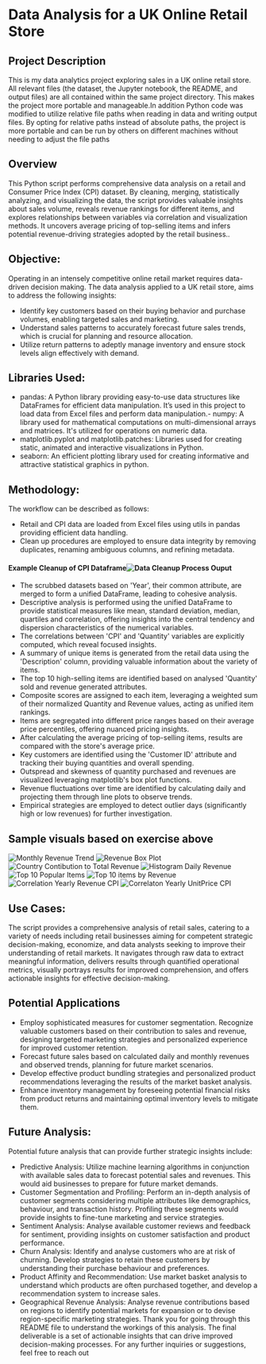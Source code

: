 # Data Analysis for a UK Online Retail Store
## Project Description
This is my data analytics project exploring sales in a UK online retail store. All relevant files (the dataset, the Jupyter notebook, the README, and output files) are all contained within the same project directory. This makes the project more portable and manageable.In addition Python code was modified to utilize relative file paths when reading in data and writing output files. By opting for relative paths instead of absolute paths, the project is more portable and can be run by others on different machines without needing to adjust the file paths
## Overview
This Python script performs comprehensive data analysis on a retail and Consumer Price Index (CPI) dataset. By cleaning, merging, statistically analyzing, and visualizing the data, the script provides valuable insights about sales volume, reveals revenue rankings for different items, and explores relationships between variables via correlation and visualization methods. It uncovers average pricing of top-selling items and infers potential revenue-driving strategies adopted by the retail business..
## Objective:
Operating in an intensely competitive online retail market requires data-driven decision making. The data analysis applied to a UK retail store, aims to address the following insights:
- Identify key customers based on their buying behavior and purchase volumes, enabling targeted sales and marketing.
- Understand sales patterns to accurately forecast future sales trends, which is crucial for planning and resource allocation.
- Utilize return patterns to adeptly manage inventory and ensure stock levels align effectively with demand.
## Libraries Used:
- pandas: A Python library providing easy-to-use data structures like DataFrames for efficient data manipulation. It’s used in this project to load data from Excel files and perform data manipulation.- numpy: A library used for mathematical computations on multi-dimensional arrays and matrices. It's utilized for operations on numeric data.
- matplotlib.pyplot and matplotlib.patches: Libraries used for creating static, animated and interactive visualizations in Python.
- seaborn: An efficient plotting library used for creating informative and attractive statistical graphics in python.
## Methodology:
The workflow can be described as follows:
- Retail and CPI data are loaded from Excel files using utils in pandas providing efficient data handling.
- Clean up procedures are employed to ensure data integrity by removing duplicates, renaming ambiguous columns, and refining metadata. 
#### Example Cleanup of CPI Dataframe![Data Cleanup Process Ouput](https://github.com/Krisi/Data-Analysis-for-a-UK-Online-Retail-Store/blob/master/Datacleanup.png)
- The scrubbed datasets based on 'Year', their common attribute, are merged to form a unified DataFrame, leading to cohesive analysis. 
- Descriptive analysis is performed using the unified DataFrame to provide statistical measures like mean, standard deviation, median, quartiles and correlation, offering insights into the central tendency and dispersion characteristics of the numerical variables.
- The correlations between 'CPI' and 'Quantity' variables are explicitly computed, which reveal focused insights.
- A summary of unique items is generated from the retail data using the 'Description' column, providing valuable information about the variety of items.
- The top 10 high-selling items are identified based on analysed 'Quantity' sold and revenue generated attributes.
- Composite scores are assigned to each item, leveraging a weighted sum of their normalized Quantity and Revenue values, acting as unified item rankings.
- Items are segregated into different price ranges based on their average price percentiles, offering nuanced pricing insights.
- After calculating the average pricing of top-selling items, results are compared with the store's average price.
- Key customers are identified using the 'Customer ID' attribute and tracking their buying quantities and overall spending.
- Outspread and skewness of quantity purchased and revenues are visualized leveraging matplotlib's box plot functions.
- Revenue fluctuations over time are identified by calculating daily and projecting them through line plots to observe trends.
- Empirical strategies are employed to detect outlier days (significantly high or low revenues) for further investigation.
## Sample visuals based on exercise above
![Monthly Revenue Trend](https://github.com/Krisi/Data-Analysis-for-a-UK-Online-Retail-Store/blob/master/Trend_monthly_revenue.png)
![Revenue Box Plot](https://github.com/Krisi/Data-Analysis-for-a-UK-Online-Retail-Store/blob/master/boxplot_revenue.png)
![Country Contibution to Total Revenue](https://github.com/Krisi/Data-Analysis-for-a-UK-Online-Retail-Store/blob/master/contribution_to_total_revenue_by_country.png)
![Histogram Daily Revenue](https://github.com/Krisi/Data-Analysis-for-a-UK-Online-Retail-Store/blob/master/histogram_daily_revenue.png)
![Top 10 Popular Items](https://github.com/Krisi/Data-Analysis-for-a-UK-Online-Retail-Store/blob/master/top_10_popularitems.png)
![Top 10 items by Revenue](https://github.com/Krisi/Data-Analysis-for-a-UK-Online-Retail-Store/blob/master/top_items_by_revenue.png)
![Correlation Yearly Revenue CPI](https://github.com/Krisi/Data-Analysis-for-a-UK-Online-Retail-Store/blob/master/yearly_revenue_cpi.png)
![Correlaton Yearly UnitPrice CPI](https://github.com/Krisi/Data-Analysis-for-a-UK-Online-Retail-Store/blob/master/yearly_unitprice_cpi.png)
## Use Cases:
The script provides a comprehensive analysis of retail sales, catering to a variety of needs including retail businesses aiming for competent strategic decision-making, economize, and data analysts seeking to improve their understanding of retail markets. It navigates through raw data to extract meaningful information, delivers results through quantified operational metrics, visually portrays results for improved comprehension, and offers actionable insights for effective decision-making.
## Potential Applications
- Employ sophisticated measures for customer segmentation. Recognize valuable customers based on their contribution to sales and revenue, designing targeted marketing strategies and personalized experience for improved customer retention.
- Forecast future sales based on calculated daily and monthly revenues and observed trends, planning for future market scenarios.
- Develop effective product bundling strategies and personalized product recommendations leveraging the results of the market basket analysis.
- Enhance inventory management by foreseeing potential financial risks from product returns and maintaining optimal inventory levels to mitigate them.
## Future Analysis:
Potential future analysis that can provide further strategic insights include:
- Predictive Analysis: Utilize machine learning algorithms in conjunction with available sales data to forecast potential sales and revenues. This would aid businesses to prepare for future market demands.
- Customer Segmentation and Profiling: Perform an in-depth analysis of customer segments considering multiple attributes like demographics, behaviour, and transaction history. Profiling these segments would provide insights to fine-tune marketing and service strategies.
- Sentiment Analysis: Analyse available customer reviews and feedback for sentiment, providing insights on customer satisfaction and product performance.
- Churn Analysis: Identify and analyse customers who are at risk of churning. Develop strategies to retain these customers by understanding their purchase behaviour and preferences.
- Product Affinity and Recommendation: Use market basket analysis to understand which products are often purchased together, and develop a recommendation system to increase sales.
- Geographical Revenue Analysis: Analyse revenue contributions based on regions to identify potential markets for expansion or to devise region-specific marketing strategies.
Thank you for going through this README file to understand the workings of this analysis. The final deliverable is a set of actionable insights that can drive improved decision-making processes. For any further inquiries or suggestions, feel free to reach out
